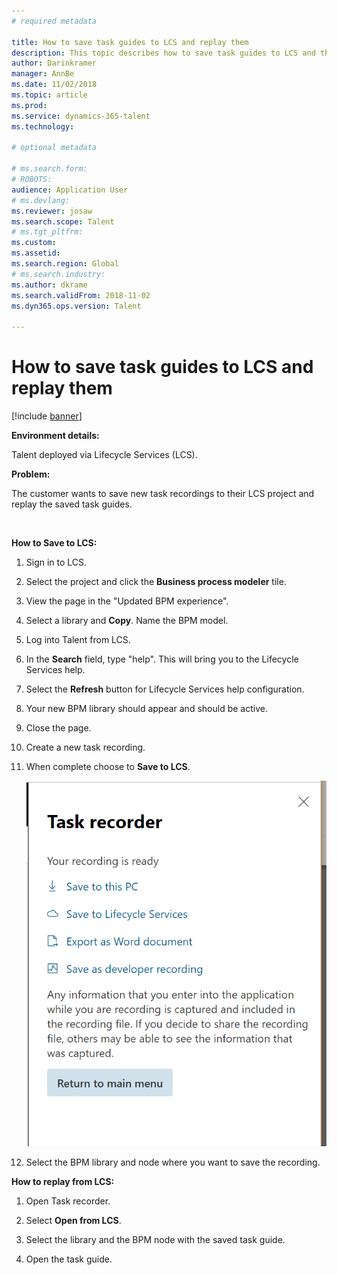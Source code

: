 ```yaml
---
# required metadata

title: How to save task guides to LCS and replay them
description: This topic describes how to save task guides to LCS and then replay them.
author: Darinkramer
manager: AnnBe
ms.date: 11/02/2018
ms.topic: article
ms.prod: 
ms.service: dynamics-365-talent
ms.technology: 

# optional metadata

# ms.search.form: 
# ROBOTS: 
audience: Application User
# ms.devlang: 
ms.reviewer: josaw
ms.search.scope: Talent
# ms.tgt_pltfrm: 
ms.custom: 
ms.assetid: 
ms.search.region: Global
# ms.search.industry: 
ms.author: dkrame
ms.search.validFrom: 2018-11-02
ms.dyn365.ops.version: Talent

---
```


# How to save task guides to LCS and replay them

[!include [banner](includes/banner.md)]


**Environment details:** 

Talent deployed via Lifecycle Services (LCS).

**Problem:**

The customer wants to save new task recordings to their LCS project and replay the saved task guides.

  

**How to Save to LCS:**

1.  Sign in to LCS.

2.  Select the project and click the **Business process modeler** tile.

3.  View the page in the "Updated BPM experience".

4.  Select a library and **Copy**. Name the BPM model.

5.  Log into Talent from LCS.

6.  In the **Search** field, type "help". This will bring you to the Lifecycle Services help.

7.  Select the **Refresh** button for Lifecycle Services help configuration.

8.  Your new BPM library should appear and should be active.

9.  Close the page.

10. Create a new task recording.

11. When complete choose to **Save to LCS**.
    

    ![](media/task-guides.png)

12. Select the BPM library and node where you want to save the recording.

**How to replay from LCS:**

1.  Open Task recorder.

2.  Select **Open from LCS**.

3.  Select the library and the BPM node with the saved task guide.

4.  Open the task guide.

